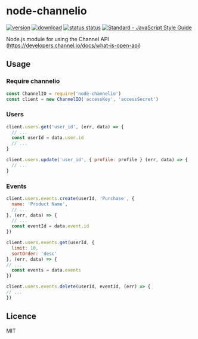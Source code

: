 # node-channelio

[![version](https://img.shields.io/npm/v/node-channelio.svg)](https://www.npmjs.com/package/node-channelio) [![download](https://img.shields.io/npm/dm/node-channelio.svg)](https://www.npmjs.com/package/node-channelio)
[![status status](https://travis-ci.com/egg-/node-channelio.svg?branch=master)](https://travis-ci.com/egg-/node-channelio)
[![Standard - JavaScript Style Guide](https://img.shields.io/badge/code%20style-standard-brightgreen.svg)](http://standardjs.com/)

Node.js module for using the Channel API (https://developers.channel.io/docs/what-is-open-api)


## Usage

### Require channelio

```javascript
const ChannelIO = require('node-channelio')
const client = new ChannelIO('accessKey', 'accessSecret')
```

### Users

```javascript
client.users.get('user_id', (err, data) => {
  // ...
  const userId = data.user.id
  // ...
}

client.users.update('user_id', { profile: profile } (err, data) => {
  // ...
}
```

### Events

```javascript
client.users.events.create(userId, 'Purchase', {
  name: 'Product Name',
  // ...
}, (err, data) => {
  // ...
  const eventId = data.event.id
})

client.users.events.get(userId, {
  limit: 10,
  sortOrder: 'desc'
}, (err, data) => {
// ...
  const events = data.events
})

client.users.events.delete(userId, eventId, (err) => {
// ...
})

```

## Licence

MIT